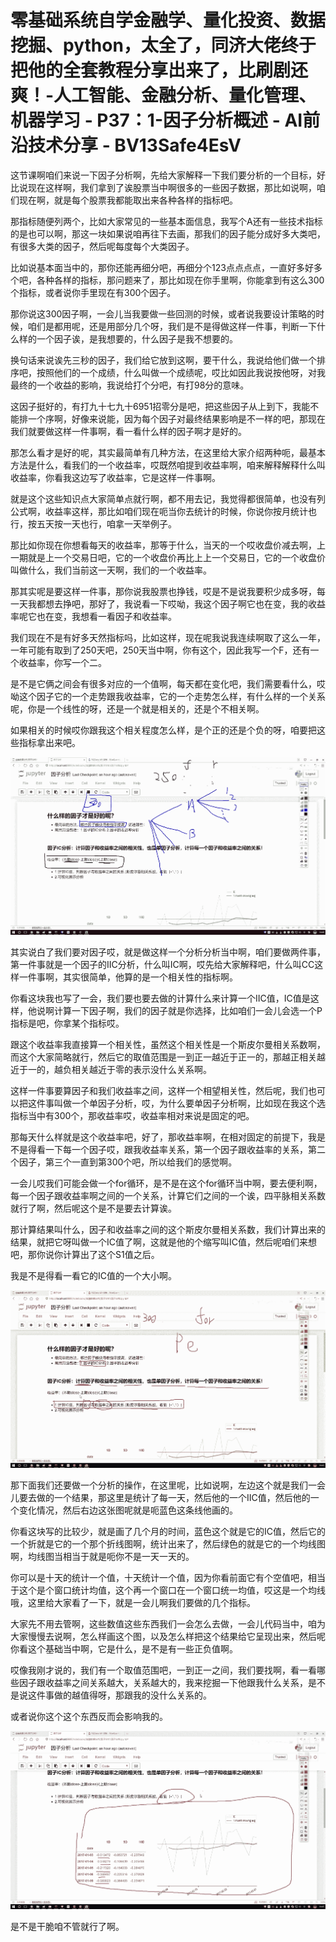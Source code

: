 # 零基础系统自学金融学、量化投资、数据挖掘、python，太全了，同济大佬终于把他的全套教程分享出来了，比刷剧还爽！-人工智能、金融分析、量化管理、机器学习 - P37：1-因子分析概述 - AI前沿技术分享 - BV13Safe4EsV

这节课啊咱们来说一下因子分析啊，先给大家解释一下我们要分析的一个目标，好比说现在这样啊，我们拿到了诶股票当中啊很多的一些因子数据，那比如说啊，咱们现在啊，就是每个股票我都能取出来各种各样的指标吧。

那指标随便列两个，比如大家常见的一些基本面信息，我写个A还有一些技术指标的是也可以啊，那这一块如果说咱再往下去画，那我们的因子能分成好多大类吧，有很多大类的因子，然后呢每度每个大类因子。

比如说基本面当中的，那你还能再细分吧，再细分个123点点点点，一直好多好多个吧，各种各样的指标，那问题来了，那比如现在你手里啊，你能拿到有这么300个指标，或者说你手里现在有300个因子。

那你说这300因子啊，一会儿当我要做一些回测的时候，或者说我要设计策略的时候，咱们是都用呢，还是用部分几个呀，我们是不是得做这样一件事，判断一下什么样的一个因子诶，是我想要的，什么因子是我不想要的。

换句话来说诶先三秒的因子，我们给它放到这啊，要干什么，我说给他们做一个排序吧，按照他们的一个成绩，什么叫做一个成绩呢，哎比如因此我说按他呀，对我最终的一个收益的影响，我说给打个分吧，有打98分的意味。

这因子挺好的，有打九十七九十6951招零分是吧，把这些因子从上到下，我能不能排一个序啊，好像来说能，因为每个因子对最终结果影响是不一样的吧，那现在我们就要做这样一件事啊，看一看什么样的因子啊才是好的。

那怎么看才是好的呢，其实最简单有几种方法，在这里给大家介绍两种呃，最基本方法是什么，看我们的一个收益率，哎既然咱提到收益率啊，咱来解释解释什么叫收益率，你看我这边写了收益率，它是这样一件事啊。

就是这个这些知识点大家简单点就行啊，都不用去记，我觉得都很简单，也没有列公式啊，收益率这样，那比如咱们现在呃当你去统计的时候，你说你按月统计也行，按五天按一天也行，咱拿一天举例子。

那比如你现在你想看每天的收益率，那等于什么，当天的一个哎收盘价减去啊，上一期就是上一个交易日吧，它的一个收盘价再比上上一个交易日，它的一个收盘价叫做什么，我们当前这一天啊，我们的一个收益率。

那其实呢是要这样一件事，那你说我股票也挣钱，哎是不是说我要积少成多呀，每一天我都想去挣吧，那好了，我说看一下哎呦，我这个因子啊它也在变，我的收益率呢它也在变，我想看一看因子和收益率。

我们现在不是有好多天然指标吗，比如这样，现在呢我说我连续啊取了这么一年，一年可能有取到了250天吧，250天当中啊，你有这个，因此我写一个F，还有一个收益率，你写一个二。

是不是它俩之间会有很多对应的一个值啊，每天都在变化吧，我们需要看什么，哎呦这个因子它的一个走势跟我收益率，它的一个走势怎么样，有什么样的一个关系呢，你是一个线性的呀，还是一个就是相关的，还是个不相关啊。

如果相关的时候哎你跟我这个相关程度怎么样，是个正的还是个负的呀，咱要把这些指标拿出来吧。

![](img/23fe8d96008766ab7c23eefed4aa3851_1.png)

其实说白了我们要对因子哎，就是做这样一个分析分析当中啊，咱们要做两件事，第一件事就是一个因子的IIC分析，什么叫IC啊，哎先给大家解释吧，什么叫CC这样一件事啊，其实很简单，他算的是一个相关性的指标啊。

你看这块我也写了一会，我们要也要去做的计算什么来计算一个IIC值，IC值是这样，他说啊计算一下因子啊，我们的因子就是你选择，比如咱们一会儿会选一个P指标是吧，你拿某个指标哎。

跟这个收益率我直接算一个相关性，虽然这个相关性是一个斯皮尔曼相关系数啊，而这个大家简略就行，然后它的取值范围是一到正一越近于正一的，那越正相关越近于一的，越负相关越近于零的表示没什么关系啊。

这样一件事要算因子和我们收益率之间，这样一个相望相关性，然后呢，我们也可以把这件事叫做一个单因子分析，哎，为什么要单因子分析啊，比如现在我这个选指标当中有300个，那收益率哎，收益率相对来说是固定的吧。

那每天什么样就是这个收益率吧，好了，那收益率啊，在相对固定的前提下，我是不是得看一下每一个因子哎，跟我收益率关系，第一个因子跟收益率的关系，第二个因子，第三个一直到第300个吧，所以给我们的感觉啊。

一会儿哎我们可能会做一个for循环，是不是在这个for循环当中啊，要去便利啊，每一个因子跟收益率啊之间的一个关系，计算它们之间的一个诶，四平脉相关系数就行了啊，然后呢这个是不是要去计算诶。

那计算结果叫什么，因子和收益率之间的这个斯皮尔曼相关系数，我们计算出来的结果，就把它呀叫做一个IC值了啊，这就是他的个缩写叫IC值，然后呢咱们来想吧，那你说你计算出了这个S1值之后。

我是不是得看一看它的IC值的一个大小啊。

![](img/23fe8d96008766ab7c23eefed4aa3851_3.png)

那下面我们还要做一个分析的操作，在这里呢，比如说啊，左边这个就是我们一会儿要去做的一个结果，那这里是统计了每一天，然后他的一个IIC值，然后他的一个变化情况，然后右边这张图呢就是呃蓝色这条线他画的。

你看这块写的比较少，就是画了几个月的时间，蓝色这个就是它的IC值，然后它的一个折就是它的一个那个折线图啊，统计出来了，然后绿色的就是它的一个均线图啊，均线图当相当于就是呃你不是一天一天的。

你可以是十天的统计一个值，十天统计一个值，因为你看前面它有个空值吧，相当于这个是个窗口统计均值，这个再一个窗口在一个窗口统一均值，哎这是一个均线哦，这里给大家看了一下，就是一会儿啊我们要做的几个指标。

大家先不用去管啊，这些数值这些东西我们一会怎么去做，一会儿代码当中，咱为大家慢慢去说啊，怎么样画这个图，以及怎么样把这个结果给它呈现出来，然后呢你看这个基础当中啊，它是什么，是不是有一些正负值啊。

哎像我刚才说的，我们有一个取值范围吧，一到正一之间，我们要找啊，看一看哪些因子跟收益率之间关系越大，关系越大的，我来挖掘一下他跟我什么关系，是不是说这件事做的越值得呀，那跟我的没什么关系的。

或者说你这个这个东西反而会影响我的。

![](img/23fe8d96008766ab7c23eefed4aa3851_5.png)

是不是干脆咱不管就行了啊。